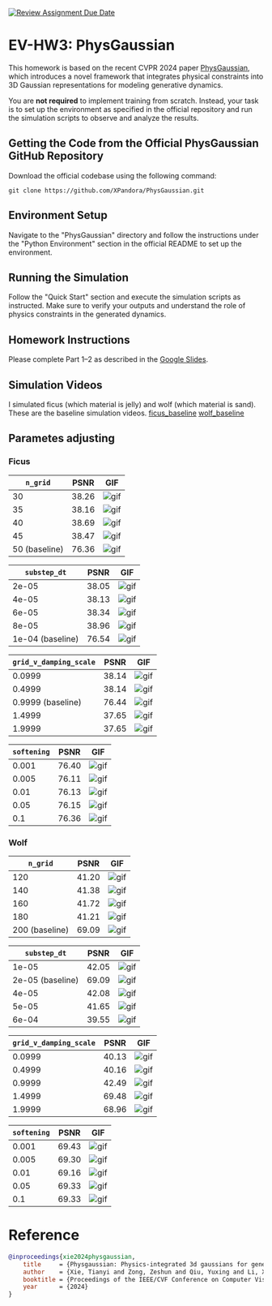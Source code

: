 [![Review Assignment Due Date](https://classroom.github.com/assets/deadline-readme-button-22041afd0340ce965d47ae6ef1cefeee28c7c493a6346c4f15d667ab976d596c.svg)](https://classroom.github.com/a/SdXSjEmH)
# EV-HW3: PhysGaussian

This homework is based on the recent CVPR 2024 paper [PhysGaussian](https://github.com/XPandora/PhysGaussian/tree/main), which introduces a novel framework that integrates physical constraints into 3D Gaussian representations for modeling generative dynamics.

You are **not required** to implement training from scratch. Instead, your task is to set up the environment as specified in the official repository and run the simulation scripts to observe and analyze the results.


## Getting the Code from the Official PhysGaussian GitHub Repository
Download the official codebase using the following command:
```
git clone https://github.com/XPandora/PhysGaussian.git
```


## Environment Setup
Navigate to the "PhysGaussian" directory and follow the instructions under the "Python Environment" section in the official README to set up the environment.


## Running the Simulation
Follow the "Quick Start" section and execute the simulation scripts as instructed. Make sure to verify your outputs and understand the role of physics constraints in the generated dynamics.


## Homework Instructions
Please complete Part 1–2 as described in the [Google Slides](https://docs.google.com/presentation/d/13JcQC12pI8Wb9ZuaVV400HVZr9eUeZvf7gB7Le8FRV4/edit?usp=sharing).

## Simulation Videos
I simulated ficus (which material is jelly) and wolf (which material is sand). These are the baseline simulation videos.
[ficus_baseline](https://youtube.com/shorts/ZtiO-7FijjU)
[wolf_baseline](https://youtube.com/shorts/X-KFijX-MaY)
## Parametes adjusting
### Ficus

| `n_grid`      |   PSNR    | GIF       | 
| ------------- | --------- | --------- |
| 30            |   38.26   |  ![gif](images/ficus_n_grid_30.gif)    |
| 35            |   38.16   |  ![gif](images/ficus_n_grid_35.gif)    | 
| 40  |   38.69   |  ![gif](images/ficus_n_grid_40.gif)    | 
| 45            |   38.47   |  ![gif](images/ficus_n_grid_45.gif)    | 
| 50   (baseline)         |   76.36   |  ![gif](images/ficus_n_grid_50.gif)    | 

| `substep_dt`      |   PSNR    | GIF       | 
| ------------- | --------- | --------- |
| 2e-05         |   38.05   |  ![gif](images/ficus_substep_dt_2e-05.gif)    |
| 4e-05         |   38.13   |  ![gif](images/ficus_substep_dt_4e-05.gif)    | 
| 6e-05         |   38.34   |  ![gif](images/ficus_substep_dt_6e-05.gif)    | 
| 8e-05         |   38.96   |  ![gif](images/ficus_substep_dt_8e-05.gif)    | 
| 1e-04 (baseline)        |   76.54   |  ![gif](images/ficus_substep_dt_1e-04.gif)    | 

| `grid_v_damping_scale`      |   PSNR    | GIF       | 
| ------------- | --------- | --------- |
| 0.0999            |   38.14   |  ![gif](images/ficus_grid_v_damping_scale_0.0999.gif)    |
| 0.4999            |   38.14   |  ![gif](images/ficus_grid_v_damping_scale_0.4999.gif)    | 
| 0.9999 (baseline) |   76.44   |  ![gif](images/ficus_grid_v_damping_scale_0.9999.gif)    | 
| 1.4999            |   37.65   |  ![gif](images/ficus_grid_v_damping_scale_1.4999.gif)    | 
| 1.9999            |   37.65   |  ![gif](images/ficus_grid_v_damping_scale_1.9999.gif)    | 

| `softening`      |   PSNR    | GIF       | 
| ------------- | --------- | --------- |
| 0.001         |   76.40   |  ![gif](images/ficus_softening_0.001.gif)    |
| 0.005         |   76.11   |  ![gif](images/ficus_softening_0.005.gif)    | 
| 0.01          |   76.13   |  ![gif](images/ficus_softening_0.01.gif)    | 
| 0.05          |   76.15   |  ![gif](images/ficus_softening_0.05.gif)    | 
| 0.1           |   76.36   |  ![gif](images/ficus_softening_0.1.gif)    | 

### Wolf
| `n_grid`      |   PSNR    | GIF       | 
| ------------- | --------- | --------- |
| 120            |   41.20   |  ![gif](images/wolf_n_grid_120.gif)    |
| 140            |   41.38   |  ![gif](images/wolf_n_grid_140.gif)    | 
| 160            |   41.72   |  ![gif](images/wolf_n_grid_160.gif)    | 
| 180            |   41.21   |  ![gif](images/wolf_n_grid_180.gif)    | 
| 200 (baseline) |   69.09   |  ![gif](images/wolf_n_grid_200.gif)    | 

| `substep_dt`      |   PSNR    | GIF       | 
| ------------- | --------- | --------- |
| 1e-05         |    42.05   |  ![gif](images/wolf_substep_dt_1e-05)    |
| 2e-05 (baseline)         |    69.09  |  ![gif](images/wolf_substep_dt_2e-05)    | 
| 4e-05         |    42.08   |  ![gif](images/wolf_substep_dt_4e-05)    | 
| 5e-05         |    41.65   |  ![gif](images/wolf_substep_dt_5e-05)    | 
| 6e-04         |    39.55   |  ![gif](images/wolf_substep_dt_6e-05)    | 

| `grid_v_damping_scale`      |   PSNR    | GIF       | 
| ------------- | --------- | --------- |
| 0.0999            |   40.13   |  ![gif](images/wolf_grid_v_damping_scale_0.0999.gif)    |
| 0.4999            |   40.16   |  ![gif](images/wolf_grid_v_damping_scale_0.4999.gif)    | 
| 0.9999            |   42.49   |  ![gif](images/wolf_grid_v_damping_scale_0.9999.gif)    | 
| 1.4999            |   69.48   |  ![gif](images/wolf_grid_v_damping_scale_1.4999.gif)    | 
| 1.9999            |   68.96   |  ![gif](images/wolf_grid_v_damping_scale_1.9999.gif)    | 

| `softening`      |   PSNR    | GIF       | 
| ------------- | --------- | --------- |
| 0.001         |   69.43   |  ![gif](images/wolf_softening_0.001.gif)    |
| 0.005         |   69.30   |  ![gif](images/wolf_softening_0.005.gif)    | 
| 0.01          |   69.16   |  ![gif](images/wolf_softening_0.01.gif)    | 
| 0.05          |   69.33   |  ![gif](images/wolf_softening_0.05.gif)    | 
| 0.1           |   69.33   |  ![gif](images/wolf_softening_0.1.gif)    | 

# Reference
```bibtex
@inproceedings{xie2024physgaussian,
    title     = {Physgaussian: Physics-integrated 3d gaussians for generative dynamics},
    author    = {Xie, Tianyi and Zong, Zeshun and Qiu, Yuxing and Li, Xuan and Feng, Yutao and Yang, Yin and Jiang, Chenfanfu},
    booktitle = {Proceedings of the IEEE/CVF Conference on Computer Vision and Pattern Recognition},
    year      = {2024}
}
```
